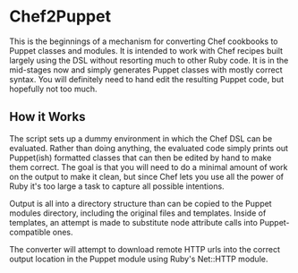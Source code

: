 Chef2Puppet
===========

This is the beginnings of a mechanism for converting Chef cookbooks
to Puppet classes and modules.  It is intended to work with Chef
recipes built largely using the DSL without resorting much to other
Ruby code.  It is in the mid-stages now and simply generates Puppet
classes with mostly correct syntax.  You will definitely need to
hand edit the resulting Puppet code, but hopefully not too much.

How it Works
------------

The script sets up a dummy environment in which the Chef DSL can
be evaluated.  Rather than doing anything, the evaluated code simply
prints out Puppet(ish) formatted classes that can then be edited
by hand to make them correct.  The goal is that you will need to
do a minimal amount of work on the output to make it clean, but
since Chef lets you use all the power of Ruby it's too large a task
to capture all possible intentions.

Output is all into a directory structure than can be copied to the
Puppet modules directory, including the original files and templates.
Inside of templates, an attempt is made to substitute node attribute
calls into Puppet-compatible ones.

The converter will attempt to download remote HTTP urls into the
correct output location in the Puppet module using Ruby's Net::HTTP
module.
